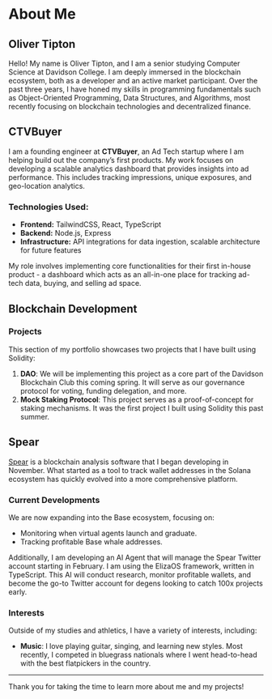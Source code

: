 # About Me

## Oliver Tipton

Hello! My name is Oliver Tipton, and I am a senior studying Computer Science at Davidson College. I am deeply immersed in the blockchain ecosystem, both as a developer and an active market participant. Over the past three years, I have honed my skills in programming fundamentals such as Object-Oriented Programming, Data Structures, and Algorithms, most recently focusing on blockchain technologies and decentralized finance.

## CTVBuyer

I am a founding engineer at **CTVBuyer**, an Ad Tech startup where I am helping build out the company’s first products. My work focuses on developing a scalable analytics dashboard that provides insights into ad performance. This includes tracking impressions, unique exposures, and geo-location analytics.

### Technologies Used:
- **Frontend:** TailwindCSS, React, TypeScript
- **Backend:** Node.js, Express
- **Infrastructure:** API integrations for data ingestion, scalable architecture for future features

My role involves implementing core functionalities for their first in-house product - a dashboard which acts as an all-in-one place for tracking ad-tech data, buying, and selling ad space.

## Blockchain Development

### Projects

This section of my portfolio showcases two projects that I have built using Solidity:

1. **DAO**: We will be implementing this project as a core part of the Davidson Blockchain Club this coming spring. It will serve as our governance protocol for voting, funding delegation, and more.
2. **Mock Staking Protocol**: This project serves as a proof-of-concept for staking mechanisms. It was the first project I built using Solidity this past summer.

## Spear

[Spear](https://x.com/whale_spear) is a blockchain analysis software that I began developing in November. What started as a tool to track wallet addresses in the Solana ecosystem has quickly evolved into a more comprehensive platform.

### Current Developments

We are now expanding into the Base ecosystem, focusing on:
- Monitoring when virtual agents launch and graduate.
- Tracking profitable Base whale addresses.

Additionally, I am developing an AI Agent that will manage the Spear Twitter account starting in February. I am using the ElizaOS framework, written in TypeScript. This AI will conduct research, monitor profitable wallets, and become the go-to Twitter account for degens looking to catch 100x projects early.

### Interests

Outside of my studies and athletics, I have a variety of interests, including:
- **Music**: I love playing guitar, singing, and learning new styles. Most recently, I competed in bluegrass nationals where I went head-to-head with the best flatpickers in the country.

---

Thank you for taking the time to learn more about me and my projects!

